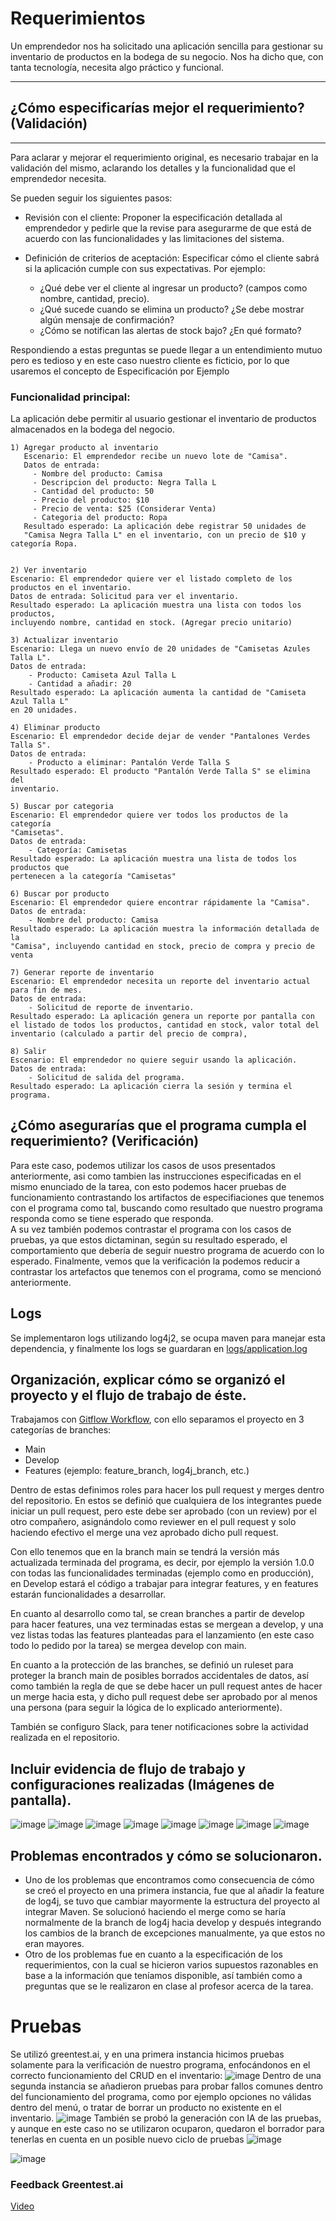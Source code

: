 # Requerimientos
Un emprendedor nos ha solicitado una aplicación sencilla para gestionar su inventario de productos en la bodega de su negocio. 
Nos ha dicho que, con tanta tecnología, necesita algo práctico y funcional.

---
## ¿Cómo especificarías mejor el requerimiento? (Validación)

---
Para aclarar y mejorar el requerimiento original, es necesario trabajar en la validación del mismo, aclarando los detalles y la funcionalidad que el emprendedor necesita.

Se pueden seguir los siguientes pasos:
- Revisión con el cliente: Proponer la especificación detallada al emprendedor y 
  pedirle que la revise para asegurarme de que está de acuerdo con las funcionalidades 
  y las limitaciones del sistema.

- Definición de criterios de aceptación: Especificar cómo el cliente sabrá si la aplicación cumple con sus expectativas. 
  Por ejemplo:
   - ¿Qué debe ver el cliente al ingresar un producto? (campos como nombre, cantidad, precio).
   - ¿Qué sucede cuando se elimina un producto? ¿Se debe mostrar algún mensaje de confirmación?
   - ¿Cómo se notifican las alertas de stock bajo? ¿En qué formato?
 
Respondiendo a estas preguntas se puede llegar a un entendimiento mutuo pero es tedioso y en este caso nuestro cliente es ficticio,
por lo que usaremos el concepto de Especificación por Ejemplo
### Funcionalidad principal:
La aplicación debe permitir al usuario gestionar el inventario de productos almacenados en la bodega del negocio.
```
1) Agregar producto al inventario
   Escenario: El emprendedor recibe un nuevo lote de "Camisa".
   Datos de entrada:
     - Nombre del producto: Camisa 
     - Descripcion del producto: Negra Talla L
     - Cantidad del producto: 50
     - Precio del producto: $10
     - Precio de venta: $25 (Considerar Venta)
     - Categoria del producto: Ropa
   Resultado esperado: La aplicación debe registrar 50 unidades de 
   "Camisa Negra Talla L" en el inventario, con un precio de $10 y categoría Ropa.
   
```
```
2) Ver inventario
Escenario: El emprendedor quiere ver el listado completo de los 
productos en el inventario.
Datos de entrada: Solicitud para ver el inventario.
Resultado esperado: La aplicación muestra una lista con todos los productos, 
incluyendo nombre, cantidad en stock. (Agregar precio unitario)
```
```
3) Actualizar inventario
Escenario: Llega un nuevo envío de 20 unidades de "Camisetas Azules Talla L".
Datos de entrada:
    - Producto: Camiseta Azul Talla L
    - Cantidad a añadir: 20
Resultado esperado: La aplicación aumenta la cantidad de "Camiseta Azul Talla L"
en 20 unidades.
```

```
4) Eliminar producto
Escenario: El emprendedor decide dejar de vender "Pantalones Verdes Talla S".
Datos de entrada:
    - Producto a eliminar: Pantalón Verde Talla S
Resultado esperado: El producto "Pantalón Verde Talla S" se elimina del
inventario.
```
```
5) Buscar por categoria
Escenario: El emprendedor quiere ver todos los productos de la categoría 
"Camisetas".
Datos de entrada:
    - Categoría: Camisetas
Resultado esperado: La aplicación muestra una lista de todos los productos que
pertenecen a la categoría "Camisetas"
```
```
6) Buscar por producto
Escenario: El emprendedor quiere encontrar rápidamente la "Camisa".
Datos de entrada:
    - Nombre del producto: Camisa
Resultado esperado: La aplicación muestra la información detallada de la
"Camisa", incluyendo cantidad en stock, precio de compra y precio de venta
```
```
7) Generar reporte de inventario
Escenario: El emprendedor necesita un reporte del inventario actual para fin de mes.
Datos de entrada:
    - Solicitud de reporte de inventario.
Resultado esperado: La aplicación genera un reporte por pantalla con el listado de todos los productos, cantidad en stock, valor total del inventario (calculado a partir del precio de compra), 
```
```
8) Salir
Escenario: El emprendedor no quiere seguir usando la aplicación.
Datos de entrada:
    - Solicitud de salida del programa.
Resultado esperado: La aplicación cierra la sesión y termina el programa.
```

## ¿Cómo asegurarías que el programa cumpla el requerimiento? (Verificación)
Para este caso, podemos utilizar los casos de usos presentados anteriormente, asi como tambien las instrucciones especificadas en el mismo enunciado de la tarea, con esto podemos hacer pruebas de funcionamiento contrastando los artifactos de especifiaciones que tenemos con el programa como tal, buscando como resultado que nuestro programa responda como se tiene esperado que responda.\
A su vez también podemos contrastar el programa con los casos de pruebas, ya que estos dictaminan, según su resultado esperado, el comportamiento que debería de seguir nuestro programa de acuerdo con lo esperado.
Finalmente, vemos que la verificación la podemos reducir a contrastar los artefactos que tenemos con el programa, como se mencionó anteriormente.

## Logs
Se implementaron logs utilizando log4j2, se ocupa maven para manejar esta dependencia, y finalmente los logs se guardaran en [logs/application.log](https://github.com/Rodrigo-Alfaro/Tarea-1-INF331/blob/main/logs/application.log)

## Organización, explicar cómo se organizó el proyecto y el flujo de trabajo de éste.

Trabajamos con [Gitflow Workflow](https://www.atlassian.com/git/tutorials/comparing-workflows/gitflow-workflow#:~:text=What%20is%20Gitflow%3F,lived%20branches%20and%20larger%20commits.), con ello separamos el proyecto en 3 categorías de branches:
  - Main
  - Develop
  - Features (ejemplo: feature_branch, log4j_branch, etc.)

Dentro de estas definimos roles para hacer los pull request y merges dentro del repositorio. En estos se definió que cualquiera de los integrantes puede iniciar un pull request, pero este debe ser aprobado (con un review) por el otro compañero, asignándolo como reviewer en el pull request y solo haciendo efectivo el merge una vez aprobado dicho pull request.

Con ello tenemos que en la branch main se tendrá la versión más actualizada terminada del programa, es decir, por ejemplo la versión 1.0.0 con todas las funcionalidades terminadas (ejemplo como en producción), en Develop estará el código a trabajar para integrar features, y en features estarán funcionalidades a desarrollar.

En cuanto al desarrollo como tal, se crean branches a partir de develop para hacer features, una vez terminadas estas se mergean a develop, y una vez listas todas las features planteadas para el lanzamiento (en este caso todo lo pedido por la tarea) se mergea develop con main.

En cuanto a la protección de las branches, se definió un ruleset para proteger la branch main de posibles borrados accidentales de datos, así como también la regla de que se debe hacer un pull request antes de hacer un merge hacia esta, y dicho pull request debe ser aprobado por al menos una persona (para seguir la lógica de lo explicado anteriormente).

También se configuro Slack, para tener notificaciones sobre la actividad realizada en el repositorio.

## Incluir evidencia de flujo de trabajo y configuraciones realizadas (Imágenes de pantalla).
![image](https://github.com/user-attachments/assets/6f308cc6-3bea-4d9e-ac48-44a68e829787)
![image](https://github.com/user-attachments/assets/a4262e7e-6aa9-40c2-b217-e26ebb75d31a)
![image](https://github.com/user-attachments/assets/67db821a-e9ad-4fe3-88f7-1d3fbf2ed264)
![image](https://github.com/user-attachments/assets/55f0624b-68e1-43a6-bcca-b4a718f8d8fa)
![image](https://github.com/user-attachments/assets/fb85d0c3-202e-430b-9a7f-40d045d0dbec)
![image](https://github.com/user-attachments/assets/3f39fd76-6227-4868-9705-d310fdf0bd65)
![image](https://github.com/user-attachments/assets/1801b227-72d1-49e1-b67a-60b104b1271a)
![image](https://github.com/user-attachments/assets/122aea9e-1ea2-4d3a-be95-f9a69260ad86)


## Problemas encontrados y cómo se solucionaron.
- Uno de los problemas que encontramos como consecuencia de cómo se creó el proyecto en una primera instancia, fue que al añadir la feature de log4j, se tuvo que cambiar mayormente la estructura del proyecto al integrar Maven. Se solucionó haciendo el merge como se haría normalmente de la branch de log4j hacia develop y después integrando los cambios de la branch de excepciones manualmente, ya que estos no eran mayores.
- Otro de los problemas fue en cuanto a la especificación de los requerimientos, con la cual se hicieron varios supuestos razonables en base a la información que teníamos disponible, así también como a preguntas que se le realizaron en clase al profesor acerca de la tarea.

# Pruebas
Se utilizó greentest.ai, y en una primera instancia hicimos pruebas solamente para la verificación de nuestro programa, enfocándonos en el correcto funcionamiento del CRUD en el inventario:
![image](https://github.com/user-attachments/assets/61b1331d-c87b-4e75-aebf-93423a047e79)
Dentro de una segunda instancia se añadieron pruebas para probar fallos comunes dentro del funcionamiento del programa, como por ejemplo opciones no válidas dentro del menú, o tratar de borrar un producto no existente en el inventario.
![image](https://github.com/user-attachments/assets/6f1ae47d-76c3-4ab6-90d2-4b8637bc2377)
También se probó la generación con IA de las pruebas, y aunque en este caso no se utilizaron ocuparon, quedaron el borrador para tenerlas en cuenta en un posible nuevo ciclo de pruebas
![image](https://github.com/user-attachments/assets/60fc8408-c7a2-4735-90cf-062493f6ad55)

![image](https://github.com/user-attachments/assets/071af148-f2e7-4382-8788-2a2a71ca35b1)

### Feedback Greentest.ai
[Video](https://www.youtube.com/watch?v=T-8TOh-8kKM)




